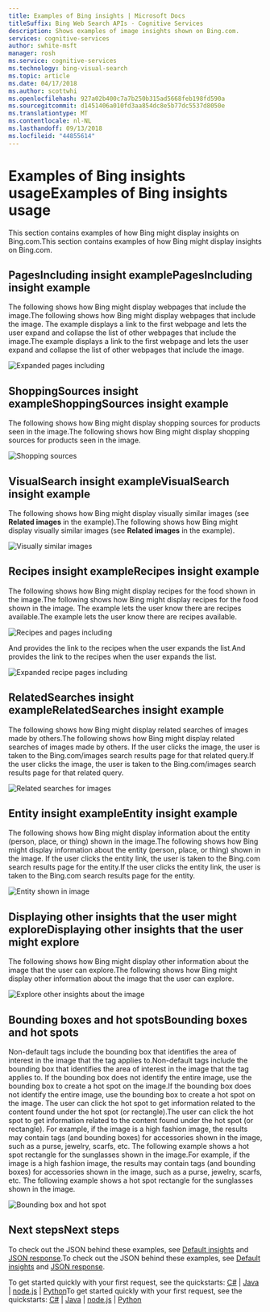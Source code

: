 ```yaml
---
title: Examples of Bing insights | Microsoft Docs
titleSuffix: Bing Web Search APIs - Cognitive Services
description: Shows examples of image insights shown on Bing.com.
services: cognitive-services
author: swhite-msft
manager: rosh
ms.service: cognitive-services
ms.technology: bing-visual-search
ms.topic: article
ms.date: 04/17/2018
ms.author: scottwhi
ms.openlocfilehash: 927a02b400c7a7b250b315ad5668feb198fd590a
ms.sourcegitcommit: d1451406a010fd3aa854dc8e5b77dc5537d8050e
ms.translationtype: MT
ms.contentlocale: nl-NL
ms.lasthandoff: 09/13/2018
ms.locfileid: "44855614"
---
```

# <a name="examples-of-bing-insights-usage"></a><span data-ttu-id="6d2cc-103">Examples of Bing insights usage</span><span class="sxs-lookup"><span data-stu-id="6d2cc-103">Examples of Bing insights usage</span></span>

<span data-ttu-id="6d2cc-104">This section contains examples of how Bing might display insights on Bing.com.</span><span class="sxs-lookup"><span data-stu-id="6d2cc-104">This section contains examples of how Bing might display insights on Bing.com.</span></span>

## <a name="pagesincluding-insight-example"></a><span data-ttu-id="6d2cc-105">PagesIncluding insight example</span><span class="sxs-lookup"><span data-stu-id="6d2cc-105">PagesIncluding insight example</span></span>

<span data-ttu-id="6d2cc-106">The following shows how Bing might display webpages that include the image.</span><span class="sxs-lookup"><span data-stu-id="6d2cc-106">The following shows how Bing might display webpages that include the image.</span></span> <span data-ttu-id="6d2cc-107">The example displays a link to the first webpage and lets the user expand and collapse the list of other webpages that include the image.</span><span class="sxs-lookup"><span data-stu-id="6d2cc-107">The example displays a link to the first webpage and lets the user expand and collapse the list of other webpages that include the image.</span></span>

![Expanded pages including](./media/pages-including.PNG)


## <a name="shoppingsources-insight-example"></a><span data-ttu-id="6d2cc-109">ShoppingSources insight example</span><span class="sxs-lookup"><span data-stu-id="6d2cc-109">ShoppingSources insight example</span></span>

<span data-ttu-id="6d2cc-110">The following shows how Bing might display shopping sources for products seen in the image.</span><span class="sxs-lookup"><span data-stu-id="6d2cc-110">The following shows how Bing might display shopping sources for products seen in the image.</span></span>

![Shopping sources](./media/shopping-sources.PNG)


## <a name="visualsearch-insight-example"></a><span data-ttu-id="6d2cc-112">VisualSearch insight example</span><span class="sxs-lookup"><span data-stu-id="6d2cc-112">VisualSearch insight example</span></span>

<span data-ttu-id="6d2cc-113">The following shows how Bing might display visually similar images (see **Related images** in the example).</span><span class="sxs-lookup"><span data-stu-id="6d2cc-113">The following shows how Bing might display visually similar images (see **Related images** in the example).</span></span>

![Visually similar images](./media/similar-images.PNG)

## <a name="recipes-insight-example"></a><span data-ttu-id="6d2cc-115">Recipes insight example</span><span class="sxs-lookup"><span data-stu-id="6d2cc-115">Recipes insight example</span></span>

<span data-ttu-id="6d2cc-116">The following shows how Bing might display recipes for the food shown in the image.</span><span class="sxs-lookup"><span data-stu-id="6d2cc-116">The following shows how Bing might display recipes for the food shown in the image.</span></span> <span data-ttu-id="6d2cc-117">The example lets the user know there are recipes available.</span><span class="sxs-lookup"><span data-stu-id="6d2cc-117">The example lets the user know there are recipes available.</span></span>

![Recipes and pages including](./media/recipes-pages-including.PNG)

 <span data-ttu-id="6d2cc-119">And provides the link to the recipes when the user expands the list.</span><span class="sxs-lookup"><span data-stu-id="6d2cc-119">And provides the link to the recipes when the user expands the list.</span></span>

![Expanded recipe pages including](./media/expanded-recipes-pages-including.PNG)


## <a name="relatedsearches-insight-example"></a><span data-ttu-id="6d2cc-121">RelatedSearches insight example</span><span class="sxs-lookup"><span data-stu-id="6d2cc-121">RelatedSearches insight example</span></span>

<span data-ttu-id="6d2cc-122">The following shows how Bing might display related searches of images made by others.</span><span class="sxs-lookup"><span data-stu-id="6d2cc-122">The following shows how Bing might display related searches of images made by others.</span></span> <span data-ttu-id="6d2cc-123">If the user clicks the image, the user is taken to the Bing.com/images search results page for that related query.</span><span class="sxs-lookup"><span data-stu-id="6d2cc-123">If the user clicks the image, the user is taken to the Bing.com/images search results page for that related query.</span></span>

![Related searches for images](./media/bordered-related-searches.PNG)


## <a name="entity-insight-example"></a><span data-ttu-id="6d2cc-125">Entity insight example</span><span class="sxs-lookup"><span data-stu-id="6d2cc-125">Entity insight example</span></span>

<span data-ttu-id="6d2cc-126">The following shows how Bing might display information about the entity (person, place, or thing) shown in the image.</span><span class="sxs-lookup"><span data-stu-id="6d2cc-126">The following shows how Bing might display information about the entity (person, place, or thing) shown in the image.</span></span> <span data-ttu-id="6d2cc-127">If the user clicks the entity link, the user is taken to the Bing.com search results page for the entity.</span><span class="sxs-lookup"><span data-stu-id="6d2cc-127">If the user clicks the entity link, the user is taken to the Bing.com search results page for the entity.</span></span>

![Entity shown in image](./media/entity.PNG)


## <a name="displaying-other-insights-that-the-user-might-explore"></a><span data-ttu-id="6d2cc-129">Displaying other insights that the user might explore</span><span class="sxs-lookup"><span data-stu-id="6d2cc-129">Displaying other insights that the user might explore</span></span>

<span data-ttu-id="6d2cc-130">The following shows how Bing might display other information about the image that the user can explore.</span><span class="sxs-lookup"><span data-stu-id="6d2cc-130">The following shows how Bing might display other information about the image that the user can explore.</span></span>

![Explore other insights about the image](./media/apple-pie-more-tags.PNG)


## <a name="bounding-boxes-and-hot-spots"></a><span data-ttu-id="6d2cc-132">Bounding boxes and hot spots</span><span class="sxs-lookup"><span data-stu-id="6d2cc-132">Bounding boxes and hot spots</span></span>

<span data-ttu-id="6d2cc-133">Non-default tags include the bounding box that identifies the area of interest in the image that the tag applies to.</span><span class="sxs-lookup"><span data-stu-id="6d2cc-133">Non-default tags include the bounding box that identifies the area of interest in the image that the tag applies to.</span></span> <span data-ttu-id="6d2cc-134">If the bounding box does not identify the entire image, use the bounding box to create a hot spot on the image.</span><span class="sxs-lookup"><span data-stu-id="6d2cc-134">If the bounding box does not identify the entire image, use the bounding box to create a hot spot on the image.</span></span> <span data-ttu-id="6d2cc-135">The user can click the hot spot to get information related to the content found under the hot spot (or rectangle).</span><span class="sxs-lookup"><span data-stu-id="6d2cc-135">The user can click the hot spot to get information related to the content found under the hot spot (or rectangle).</span></span> <span data-ttu-id="6d2cc-136">For example, if the image is a high fashion image, the results may contain tags (and bounding boxes) for accessories shown in the image, such as a purse, jewelry, scarfs, etc. The following example shows a hot spot rectangle for the sunglasses shown in the image.</span><span class="sxs-lookup"><span data-stu-id="6d2cc-136">For example, if the image is a high fashion image, the results may contain tags (and bounding boxes) for accessories shown in the image, such as a purse, jewelry, scarfs, etc. The following example shows a hot spot rectangle for the sunglasses shown in the image.</span></span>

![Bounding box and hot spot](./media/click-to-search.PNG)



## <a name="next-steps"></a><span data-ttu-id="6d2cc-138">Next steps</span><span class="sxs-lookup"><span data-stu-id="6d2cc-138">Next steps</span></span>

<span data-ttu-id="6d2cc-139">To check out the JSON behind these examples, see [Default insights](default-insights-tag.md) and [JSON response](overview.md#the-response).</span><span class="sxs-lookup"><span data-stu-id="6d2cc-139">To check out the JSON behind these examples, see [Default insights](default-insights-tag.md) and [JSON response](overview.md#the-response).</span></span>

<span data-ttu-id="6d2cc-140">To get started quickly with your first request, see the quickstarts: [C#](quickstarts/csharp.md) | [Java](quickstarts/java.md) | [node.js](quickstarts/nodejs.md) | [Python](quickstarts/python.md)</span><span class="sxs-lookup"><span data-stu-id="6d2cc-140">To get started quickly with your first request, see the quickstarts: [C#](quickstarts/csharp.md) | [Java](quickstarts/java.md) | [node.js](quickstarts/nodejs.md) | [Python](quickstarts/python.md)</span></span>





